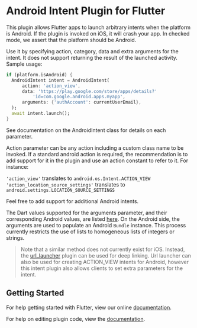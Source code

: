 # Android Intent Plugin for Flutter

This plugin allows Flutter apps to launch arbitrary intents when the platform
is Android. If the plugin is invoked on iOS, it will crash your app. In checked
mode, we assert that the platform should be Android.

Use it by specifying action, category, data and extra arguments for the intent.
It does not support returning the result of the launched activity. Sample usage:

```dart
if (platform.isAndroid) {
  AndroidIntent intent = AndroidIntent(
      action: 'action_view',
      data: 'https://play.google.com/store/apps/details?'
          'id=com.google.android.apps.myapp',
      arguments: {'authAccount': currentUserEmail},
  );
  await intent.launch();
}
```

See documentation on the AndroidIntent class for details on each parameter.

Action parameter can be any action including a custom class name to be invoked.
If a standard android action is required, the recommendation is to add support
for it in the plugin and use an action constant to refer to it. For instance:

`'action_view'` translates to `android.os.Intent.ACTION_VIEW`
`'action_location_source_settings'` translates to `android.settings.LOCATION_SOURCE_SETTINGS`

Feel free to add support for additional Android intents.

The Dart values supported for the arguments parameter, and their corresponding
Android values, are listed [here](https://flutter.io/platform-channels/#codec).
On the Android side, the arguments are used to populate an Android `Bundle`
instance. This process currently restricts the use of lists to homogeneous lists
of integers or strings.

> Note that a similar method does not currently exist for iOS. Instead, the
[url_launcher](https://pub.dartlang.org/packages/url_launcher) plugin
can be used for deep linking. Url launcher can also be used for creating
ACTION_VIEW intents for Android, however this intent plugin also allows
clients to set extra parameters for the intent.

## Getting Started

For help getting started with Flutter, view our online
[documentation](http://flutter.io/).

For help on editing plugin code, view the [documentation](https://flutter.io/platform-plugins/#edit-code).
